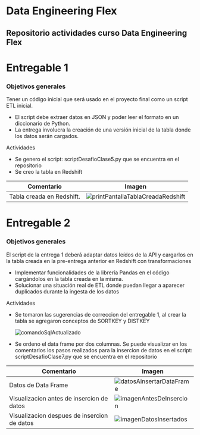 # Data Engineering Flex
## Repositorio actividades curso Data Engineering Flex
# Entregable 1
### Objetivos generales
Tener un código inicial que será usado en el proyecto final como un script ETL inicial. 
- El script debe extraer datos en JSON y poder leer el formato en un diccionario de Python. 
- La entrega involucra la creación de una versión inicial de la tabla donde los datos serán cargados.

Actividades
- Se genero el script: scriptDesafioClase5.py que se encuentra en el repositorio
- Se creo la tabla en Redshift


| Comentario | Imagen |
| ------ | ------ |
| Tabla creada en Redshift. | ![printPantallaTablaCreadaRedshift](https://github.com/JoeCrux/coderDataEngineering/assets/118003007/0be35b5e-5106-4904-8a12-37092fd64514) |

# Entregable 2
### Objetivos generales
El script de la entrega 1 deberá adaptar datos leídos de la API y cargarlos en la tabla creada en la pre-entrega anterior en Redshift con transformaciones
- Implementar funcionalidades de la librería Pandas en el código cargándolos en la tabla creada en la misma.
- Solucionar una situación real de ETL donde puedan llegar a aparecer duplicados durante la ingesta de los datos

Actividades
- Se tomaron las sugerencias de correccion del entregable 1, al crear la tabla se agregaron conceptos de SORTKEY y DISTKEY
  
  ![comandoSqlActualizado](https://github.com/JoeCrux/coderDataEngineering/assets/118003007/10746f86-daba-4f74-8b62-6c5a90db5cdf)

- Se ordeno el data frame por dos columnas. Se puede visualizar en los comentarios los pasos realizados para la insercion de datos en el script: scriptDesafioClase7.py que se encuentra en el repositorio

| Comentario | Imagen |
| ------ | ------ |
| Datos de Data Frame | ![datosAinsertarDataFrame](https://github.com/JoeCrux/coderDataEngineering/assets/118003007/8ae57d8b-9d01-46af-b3c4-8bd62e3604d3) |
| Visualizacion antes de insercion de datos | ![imagenAntesDeInsercion](https://github.com/JoeCrux/coderDataEngineering/assets/118003007/698be0d4-5f84-48f1-8a04-c9ddb823586d) |
| Visualizacion despues de insercion de datos | ![imagenDatosInsertados](https://github.com/JoeCrux/coderDataEngineering/assets/118003007/6274dfac-bc1b-4038-9d09-d75e2166f118) |



